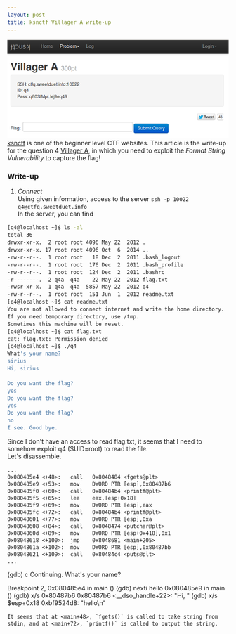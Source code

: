 ```yaml
---
layout: post
title: ksnctf Villager A write-up
---
```


![placeholder](../image/vil_a.png "Large example image")
[ksnctf](http://ksnctf.sweetduet.info) is one of the beginner level CTF websites. This article is the write-up for the question 4 [Villager A](http://ksnctf.sweetduet.info/problem/4), in which you need to exploit the *Format String Vulnerability* to capture the flag!  

### Write-up
1. *Connect*  
Using given information, access to the server `ssh -p 10022 q4@ctfq.sweetduet.info`  
In the server, you can find
```bash
[q4@localhost ~]$ ls -al
total 36
drwxr-xr-x.  2 root root 4096 May 22  2012 .
drwxr-xr-x. 17 root root 4096 Oct  6  2014 ..
-rw-r--r--.  1 root root   18 Dec  2  2011 .bash_logout
-rw-r--r--.  1 root root  176 Dec  2  2011 .bash_profile
-rw-r--r--.  1 root root  124 Dec  2  2011 .bashrc
-r--------.  2 q4a  q4a    22 May 22  2012 flag.txt
-rwsr-xr-x.  1 q4a  q4a  5857 May 22  2012 q4
-rw-r--r--.  1 root root  151 Jun  1  2012 readme.txt
[q4@localhost ~]$ cat readme.txt 
You are not allowed to connect internet and write the home directory.
If you need temporary directory, use /tmp.
Sometimes this machine will be reset.
[q4@localhost ~]$ cat flag.txt
cat: flag.txt: Permission denied
[q4@localhost ~]$ ./q4 
What's your name?
sirius
Hi, sirius

Do you want the flag?
yes
Do you want the flag?
yes
Do you want the flag?
no
I see. Good bye.
```

Since I don't have an access to read flag.txt, it seems that I need to somehow exploit q4 (SUID=root) to read the file.  
Let's disassemble.  

```
...
0x080485e4 <+48>:	call   0x8048484 <fgets@plt>
0x080485e9 <+53>:	mov    DWORD PTR [esp],0x80487b6
0x080485f0 <+60>:	call   0x80484b4 <printf@plt>
0x080485f5 <+65>:	lea    eax,[esp+0x18]
0x080485f9 <+69>:	mov    DWORD PTR [esp],eax
0x080485fc <+72>:	call   0x80484b4 <printf@plt>
0x08048601 <+77>:	mov    DWORD PTR [esp],0xa
0x08048608 <+84>:	call   0x8048474 <putchar@plt>
0x0804860d <+89>:	mov    DWORD PTR [esp+0x418],0x1
0x08048618 <+100>:	jmp    0x8048681 <main+205>
0x0804861a <+102>:	mov    DWORD PTR [esp],0x80487bb
0x08048621 <+109>:	call   0x80484c4 <puts@plt>
...
```
(gdb) c
Continuing.
What's your name?

Breakpoint 2, 0x080485e4 in main ()
(gdb) nexti
hello
0x080485e9 in main ()
(gdb) x/s 0x80487b6
0x80487b6 <__dso_handle+22>:	 "Hi, "
(gdb) x/s $esp+0x18
0xbf9524d8:	 "hello\n"
```
It seems that at <main+48>, `fgets()` is called to take string from stdin, and at <main+72>, `printf()` is called to output the string.
